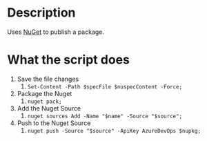 # Description
Uses [NuGet](https://www.nuget.org/) to publish a package.

# What the script does
1. Save the file changes
   1. `Set-Content -Path $specFile $nuspecContent -Force;`
1. Package the Nuget
   1. `nuget pack;`
1. Add the Nuget Source
   1. `nuget sources Add -Name "$name" -Source "$source";`
1. Push to the Nuget Source
   1. `nuget push -Source "$source" -ApiKey AzureDevOps $nupkg;`
